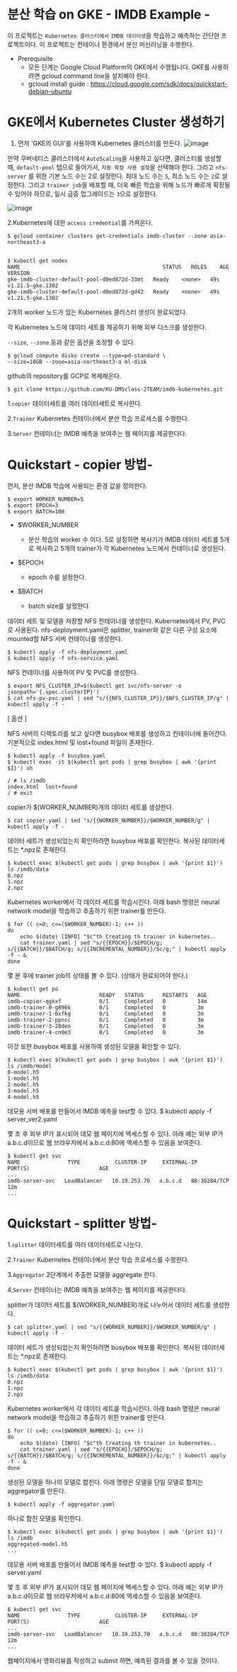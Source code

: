 # 분산 학습 on GKE - IMDB Example -
이 프로젝트는 `Kubernetes 클러스터에서` `IMDB 데이터셋`을 학습하고 예측하는 간단한 프로젝트이다. 이 프로젝트는 컨테이너 환경에서 분산 머신러닝을 수행한다.

* Prerequisite
    - 모든 단계는 Google Cloud Platform의 GKE에서 수행됩니다. GKE를 사용하려면 gcloud command line을 설치해야 한다.
    - gcloud install guide : https://cloud.google.com/sdk/docs/quickstart-debian-ubuntu

# GKE에서 Kubernetes Cluster 생성하기
1. 먼저 'GKE의 GUI'를 사용하여 Kubernetes 클러스터를 만든다.
![image](https://user-images.githubusercontent.com/77087144/146132088-7fb116e0-4164-4ebd-afaf-084d5d64aed5.png)


만약 쿠버네티스 클러스터에서 `AutoScaling`을 사용하고 싶다면, 클러스터를 생성할 때, `default-pool` 탭으로 들어가서, `자동 확장 사용 설정`을 선택해야 한다.
그리고 `nfs-server` 를 위한 기본 노드 수는 2로 설정한다. 최대 노드 수는 `5`, 최소 노드 수는 `2`로 설정한다. 그리고 `trainer job`을 배포할 때, 더욱 빠른 학습을 위해
노드가 빠르게 확장될 수 있어야 하므로, 일시 급증 업그레이드는 `3`으로 설정한다.

![image](https://user-images.githubusercontent.com/77087144/146133192-fb690b4d-7c8f-4c31-baf7-e33493e2aeca.png)


2.Kubernetes에 대한 `access credential`를 가져온다.

    $ gcloud container clusters get-credentials imdb-cluster --zone asia-northeast3-a
  

    $ kubectl get nodes
    NAME                                             STATUS   ROLES    AGE   VERSION
    gke-imdb-cluster-default-pool-d0ed872d-33mt   Ready    <none>   49s   v1.21.5-gke.1302
    gke-imdb-cluster-default-pool-d0ed872d-gd42   Ready    <none>   49s   v1.21.5-gke.1302
    

2개의 worker 노드가 있는 Kubernetes 클러스터 생성이 완료되었다.

각 Kubernetes 노드에 데이터 세트를 제공하기 위해 외부 디스크를 생성한다.

`--size`, `--zone` 등과 같은 옵션을 조정할 수 있다.

    $ gcloud compute disks create --type=pd-standard \
    --size=10GB --zone=asia-northeast3-a ml-disk

github의 repository를 GCP로 복제해온다.

    $ git clone https://github.com/KU-DMSclass-2TEAM/imdb-kubernetes.git

1.`copier` 데이터세트를 여러 데이터세트로 복사한다.

2.`Trainer` Kubernetes 컨테이너에서 분산 학습 프로세스를 수행한다.

3.`Server` 컨테이너는 IMDB 예측을 보여주는 웹 페이지를 제공한다다.

# Quickstart - copier 방법-
먼저, 분산 IMDB 학습에 사용되는 환경 값을 정의한다.

    $ export WORKER_NUMBER=5
    $ export EPOCH=3
    $ export BATCH=100
    
* $WORKER_NUMBER 
    - 분산 학습의 worker 수 이다. 5로 설정하면 복사기가 IMDB 데이터 세트를 5개로 복사하고 5개의 trainer가 각 Kubernetes 노드에서 컨테이너로 생성된다.

* $EPOCH 
    - epoch 수를 설정한다.
* $BATCH
    - batch size를 설정한다.

데이터 세트 및 모델을 저장할 NFS 컨테이너를 생성한다. Kubernetes에서 PV, PVC로 사용된다. nfs-deployment.yaml은 splitter, trainer와 같은 다른 구성 요소에 mounted할 NFS 서버 컨테이너를 생성한다.

    $ kubectl apply -f nfs-deployment.yaml
    $ kubectl apply -f nfs-service.yaml
    
NFS 컨테이너를 사용하여 PV 및 PVC를 생성한다.

    $ export NFS_CLUSTER_IP=$(kubectl get svc/nfs-server -o jsonpath='{.spec.clusterIP}')
    $ cat nfs-pv-pvc.yaml | sed "s/{{NFS_CLUSTER_IP}}/$NFS_CLUSTER_IP/g" | kubectl apply -f -
    
[ 옵션 ]

NFS 서버의 디렉토리를 보고 싶다면 busybox 배포를 생성하고 컨테이너에 들어간다. 기본적으로 index.html 및 lost+found 파일이 존재한다.

    $ kubectl apply -f busybox.yaml
    $ kubectl exec -it $(kubectl get pods | grep busybox | awk '{print $1}') sh

    / # ls /imdb
    index.html  lost+found
    / # exit
    
copier가 $(WORKER_NUMBER)개의 데이터 세트를 생성한다.

    $ cat copier.yaml | sed "s/{{WORKER_NUMBER}}/$WORKER_NUMBER/g" | kubectl apply -f -
    
데이터 세트가 생성되었는지 확인하려면 busybox 배포를 확인한다. 복사된 데이터세트는 *.npz로 존재한다.

    $ kubectl exec $(kubectl get pods | grep busybox | awk '{print $1}') ls /imdb/data
    0.npz
    1.npz
    2.npz
    
Kubernetes worker에서 각 데이터 세트를 학습시킨다. 아래 bash 명령은 neural network model을 학습하고 추출하기 위한 trainer를 만든다.

    $ for (( c=0; c<=($WORKER_NUMBER)-1; c++ ))
    do
        echo $(date) [INFO] "$c"th Creating th trainer in kubernetes..
        cat trainer.yaml | sed "s/{{EPOCH}}/$EPOCH/g; s/{{BATCH}}/$BATCH/g; s/{{INCREMENTAL_NUMBER}}/$c/g;" | kubectl apply -f - &
    done
    
몇 분 후에 trainer job의 상태를 볼 수 있다. (상태가 완료되어야 한다.)

    $ kubectl get po
    NAME                         READY   STATUS      RESTARTS   AGE
    imdb-copier-qgkxf            0/1     Completed   0          14m
    imdb-trainer-0-g896k         0/1     Completed   0          3m
    imdb-trainer-1-6xfkg         0/1     Completed   0          3m
    imdb-trainer-2-ppnsc         0/1     Completed   0          3m
    imdb-trainer-3-28den         0/1     Completed   0          3m
    imdb-trainer-4-cn0e3         0/1     Completed   0          3m
    
이것 또한 busybox 배포를 사용하여 생성된 모델을 확인할 수 있다.

    $ kubectl exec $(kubectl get pods | grep busybox | awk '{print $1}') ls /imdb/model
    0-model.h5
    1-model.h5
    2-model.h5
    3-model.h5
    4-model.h5
    
데모용 서버 배포를 만들어서 IMDB 예측을 test할 수 있다.
    $ kubectl apply -f server_ver2.yaml


몇 초 후 외부 IP가 표시되어 데모 웹 페이지에 액세스할 수 있다. 아래 예는 외부 IP가 a.b.c.d이므로 웹 브라우저에서 a.b.c.d:80에 액세스할 수 있음을 보여준다.

    $ kubectl get svc
    NAME               TYPE           CLUSTER-IP     EXTERNAL-IP      PORT(S)                      AGE
    ...
    imdb-server-svc   LoadBalancer   10.19.253.70   a.b.c.d   80:30284/TCP                 12m
    ...
    

# Quickstart - splitter 방법-

1.`splitter` 데이터세트를 여러 데이터세트로 나눈다.

2.`Trainer` Kubernetes 컨테이너에서 분산 학습 프로세스를 수행한다.

3.`Aggregator` 2단계에서 추출한 모델을 aggregate 한다.

4.`Server` 컨테이너는 IMDB 예측을 보여주는 웹 페이지를 제공한다다.

splitter가 데이터 세트를 $(WORKER_NUMBER)개로 나누어서 데이터 세트를 생성한다.

    $ cat splitter.yaml | sed "s/{{WORKER_NUMBER}}/$WORKER_NUMBER/g" | kubectl apply -f -

데이터 세트가 생성되었는지 확인하려면 busybox 배포를 확인한다. 복사된 데이터세트는 *.npz로 존재한다.

    $ kubectl exec $(kubectl get pods | grep busybox | awk '{print $1}') ls /imdb/data
    0.npz
    1.npz
    2.npz
    
Kubernetes worker에서 각 데이터 세트를 학습시킨다. 아래 bash 명령은 neural network model을 학습하고 추출하기 위한 trainer를 만든다.

    $ for (( c=0; c<=($WORKER_NUMBER)-1; c++ ))
    do
        echo $(date) [INFO] "$c"th Creating th trainer in kubernetes..
        cat trainer.yaml | sed "s/{{EPOCH}}/$EPOCH/g; s/{{BATCH}}/$BATCH/g; s/{{INCREMENTAL_NUMBER}}/$c/g;" | kubectl apply -f - &
    done

생성된 모델을 하나의 모델로 합친다. 아래 명령은 모델을 단일 모델로 합치는 aggregator를 만든다.

    $ kubectl apply -f aggregator.yaml

하나로 합친 모델을 확인한다.

    $ kubectl exec $(kubectl get pods | grep busybox | awk '{print $1}') ls /imdb
    aggregated-model.h5
    ...
    
데모용 서버 배포를 만들어서 IMDB 예측을 test할 수 있다.
    $ kubectl apply -f server.yaml
    
몇 초 후 외부 IP가 표시되어 데모 웹 페이지에 액세스할 수 있다. 아래 예는 외부 IP가 a.b.c.d이므로 웹 브라우저에서 a.b.c.d:80에 액세스할 수 있음을 보여준다.

    $ kubectl get svc
    NAME               TYPE           CLUSTER-IP     EXTERNAL-IP      PORT(S)                      AGE
    ...
    imdb-server-svc   LoadBalancer   10.19.253.70   a.b.c.d   80:30284/TCP                 12m
    ...
    
웹페이지에서 영화리뷰를 작성하고 submit 하면,
예측된 결과를 볼 수 있을 것이다.
